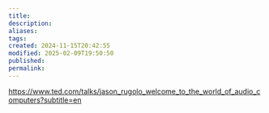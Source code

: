 ```yaml
---
title: 
description: 
aliases: 
tags: 
created: 2024-11-15T20:42:55
modified: 2025-02-09T19:50:50
published: 
permalink: 
---
```


https://www.ted.com/talks/jason_rugolo_welcome_to_the_world_of_audio_computers?subtitle=en
